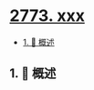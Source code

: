 # [2773. xxx](https://github.com/Tdahuyou/TNotes.leetcode/tree/main/notes/2773.%20xxx)

<!-- region:toc -->

- [1. 📝 概述](#1--概述)

<!-- endregion:toc -->

## 1. 📝 概述
